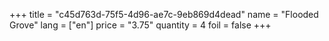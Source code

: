 +++
title = "c45d763d-75f5-4d96-ae7c-9eb869d4dead"
name = "Flooded Grove"
lang = ["en"]
price = "3.75"
quantity = 4
foil = false
+++
